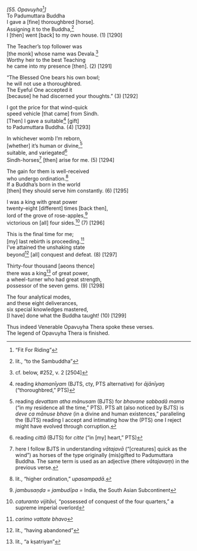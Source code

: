 *\[55. Opavuyha*[^1]*\]*  
To Padumuttara Buddha  
I gave a \[fine\] thoroughbred \[horse\].  
Assigning it to the Buddha,[^2]  
I \[then\] went \[back\] to my own house. (1) \[1290\]

The Teacher’s top follower was  
\[the monk\] whose name was Devala.[^3]  
Worthy heir to the best Teaching  
he came into my presence \[then\]. (2) \[1291\]

“The Blessed One bears his own bowl;  
he will not use a thoroughbred.  
The Eyeful One accepted it  
\[because\] he had discerned your thoughts.” (3) \[1292\]

I got the price for that wind-quick  
speed vehicle \[that came\] from Sindh.  
\[Then\] I gave a suitable[^4] \[gift\]  
to Padumuttara Buddha. (4) \[1293\]

In whichever womb I’m reborn,  
\[whether\] it’s human or divine,[^5]  
suitable, and variegated[^6]  
Sindh-horses[^7] \[then\] arise for me. (5) \[1294\]

The gain for them is well-received  
who undergo ordination.[^8]  
If a Buddha’s born in the world  
\[then\] they should serve him constantly. (6) \[1295\]

I was a king with great power  
twenty-eight \[different\] times \[back then\],  
lord of the grove of rose-apples,[^9]  
victorious on \[all\] four sides.[^10] (7) \[1296\]

This is the final time for me;  
\[my\] last rebirth is proceeding.[^11]  
I’ve attained the unshaking state  
beyond[^12] \[all\] conquest and defeat. (8) \[1297\]

Thirty-four thousand \[aeons thence\]  
there was a king[^13] of great power,  
a wheel-turner who had great strength,  
possessor of the seven gems. (9) \[1298\]

The four analytical modes,  
and these eight deliverances,  
six special knowledges mastered,  
\[I have\] done what the Buddha taught! (10) \[1299\]

Thus indeed Venerable Opavuyha Thera spoke these verses.  
The legend of Opavuyha Thera is finished.  
[^1]: “Fit For Riding”  
[^2]: lit., “to the Sambuddha”  
[^3]: cf. below, \#252, v. 2 \[2504\]

[^4]: reading *khamanīyam* (BJTS, cty, PTS alternative) for *ājānīyaŋ*
    (“thoroughbred,” PTS)  
[^5]: reading *devattam atha mānusam* (BJTS) for *bhavane sabbadā mama*
    (“in my residence all the time,” PTS). PTS alt (also noticed by
    BJTS) is *deve ca mānuse bhave* (in a divine and human existences,”
    paralleling the (BJTS) reading I accept and intimating how the (PTS)
    one I reject might have evolved through corruption.  
[^6]: reading *cittā* (BJTS) for *citte* (“in \[my\] heart,” PTS)  
[^7]: here I follow BJTS in understanding *vātajavā* (“\[creatures\]
    quick as the wind”) as horses of the type originally (mis)gifted to
    Padumuttara Buddha. The same term is used as an adjective (there
    *vātajavaṃ*) in the previous verse.  
[^8]: lit., “higher ordination,” *upasampadā*.  
[^9]: *jambusaṇḍa = jambudīpa =* India, the South Asian Subcontinent  
[^10]: *caturanto vijitāvi,* “possessed of conquest of the four
    quarters,” a supreme imperial overlord  
[^11]: *carimo vattate bhavo*  
[^12]: lit., “having abandoned”  
[^13]: lit., “a kṣatriyan”

